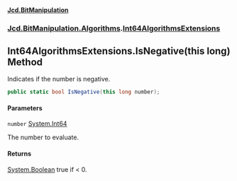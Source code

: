 #### [Jcd.BitManipulation](index 'index')
### [Jcd.BitManipulation.Algorithms](Jcd.BitManipulation.Algorithms 'Jcd.BitManipulation.Algorithms').[Int64AlgorithmsExtensions](Jcd.BitManipulation.Algorithms.Int64AlgorithmsExtensions 'Jcd.BitManipulation.Algorithms.Int64AlgorithmsExtensions')

## Int64AlgorithmsExtensions.IsNegative(this long) Method

Indicates if the number is negative.

```csharp
public static bool IsNegative(this long number);
```
#### Parameters

<a name='Jcd.BitManipulation.Algorithms.Int64AlgorithmsExtensions.IsNegative(thislong).number'></a>

`number` [System.Int64](https://docs.microsoft.com/en-us/dotnet/api/System.Int64 'System.Int64')

The number to evaluate.

#### Returns
[System.Boolean](https://docs.microsoft.com/en-us/dotnet/api/System.Boolean 'System.Boolean')
true if < 0.